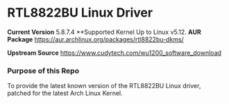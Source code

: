 # RTL8822BU Linux Driver
**Current Version** 5.8.7.4
**Supported Kernel Up to Linux v5.12.
**AUR Package** https://aur.archlinux.org/packages/rtl8822bu-dkms/

**Upstream Source** https://www.cudytech.com/wu1200_software_download

### Purpose of this Repo
To provide the latest known version of the RTL8822BU Linux driver, patched for the latest Arch Linux Kernel.

